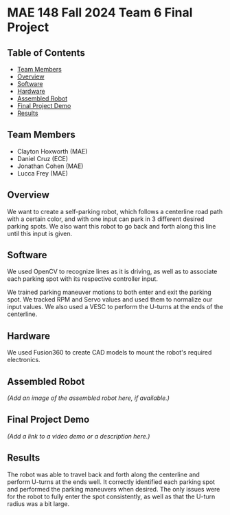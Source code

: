 # MAE 148 Fall 2024 Team 6 Final Project

## Table of Contents
- [Team Members](#team-members)
- [Overview](#overview)
- [Software](#software)
- [Hardware](#hardware)
- [Assembled Robot](#assembled-robot)
- [Final Project Demo](#final-project-demo)
- [Results](#results)

## Team Members
- Clayton Hoxworth (MAE)
- Daniel Cruz (ECE)
- Jonathan Cohen (MAE)
- Lucca Frey (MAE)

## Overview
We want to create a self-parking robot, which follows a centerline road path 
with a certain color, and with one input can park in 3 different desired parking spots. 
We also want this robot to go back and forth along this line until this input is given.

## Software
We used OpenCV to recognize lines as it is driving, as well as to associate each parking spot 
with its respective controller input.

We trained parking maneuver motions to both enter and exit the 
parking spot. We tracked RPM and Servo values and used them to normalize our input values. 
We also used a VESC to perform the U-turns at the ends of the centerline.

## Hardware
We used Fusion360 to create CAD models to mount the robot's required electronics.

## Assembled Robot
*(Add an image of the assembled robot here, if available.)*

## Final Project Demo
*(Add a link to a video demo or a description here.)*

## Results
The robot was able to travel back and forth along the centerline and perform U-turns at the 
ends well. It correctly identified each parking spot and performed the parking maneuvers when 
desired. The only issues were for the robot to fully enter the spot consistently, as well as that
the U-turn radius was a bit large.
